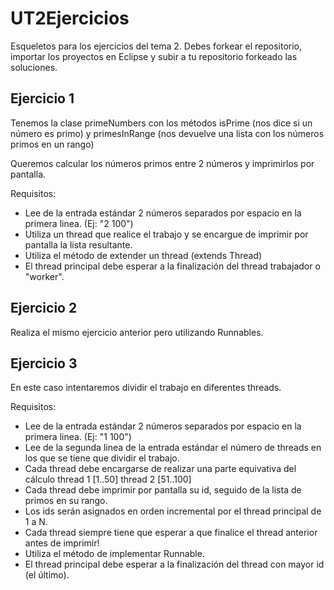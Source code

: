 # UT2Ejercicios

Esqueletos para los ejercicios del tema 2. Debes forkear el repositorio, importar los proyectos en Eclipse y subir a tu repositorio forkeado las soluciones.

## Ejercicio 1
Tenemos la clase primeNumbers con los métodos isPrime (nos dice si un número es primo) y primesInRange (nos devuelve una lista con los números primos en un rango)

Queremos calcular los números primos entre 2 números y imprimirlos por pantalla.

Requisitos:

* Lee de la entrada estándar 2 números separados por espacio en la primera linea. (Ej: "2 100")
* Utiliza un thread que realice el trabajo y se encargue de imprimir por pantalla la lista resultante.
* Utiliza el método de extender un thread (extends Thread)
* El thread principal debe esperar a la finalización del thread trabajador o "worker".

## Ejercicio 2

Realiza el mismo ejercicio anterior pero utilizando Runnables.

## Ejercicio 3

En este caso intentaremos dividir el trabajo en diferentes threads.

Requisitos:

* Lee de la entrada estándar 2 números separados por espacio en la primera linea. (Ej: "1 100")
* Lee de la segunda linea de la entrada estándar el número de threads en los que se tiene que dividir el trabajo.
* Cada thread debe encargarse de realizar una parte equivativa del cálculo
        thread 1 [1..50]
        thread 2 [51..100]
* Cada thread debe imprimir por pantalla su id, seguido de la lista de primos en su rango.
* Los ids serán asignados en orden incremental por el thread principal de 1 a N.
* Cada thread siempre tiene que esperar a que finalice el thread anterior antes de imprimir!
* Utiliza el método de implementar Runnable.
* El thread principal debe esperar a la finalización del thread con mayor id (el último).

